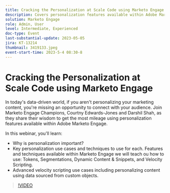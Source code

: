 ```yaml
---
title: Cracking the Personalization at Scale Code using Marketo Engage
description: Covers personalization features available within Adobe Marketo Engage; Tokens, Segmentations, Dynamic Content & Snippets, and Velocity Scripting.  Advanced velocity scripting use cases including personalizing content using data sourced from custom objects.
solution: Marketo Engage
role: Admin, User
level: Intermediate, Experienced
doc-type: Event
last-substantial-update: 2023-05-05
jira: KT-13214
thumbnail: 3419133.jpeg
event-start-time: 2023-5-4 08:30-8
---
```


# Cracking the Personalization at Scale Code using Marketo Engage 

In today's data-driven world, if you aren't personalizing your marketing content, you're missing an opportunity to connect with your audience. Join Marketo Engage Champions, Courtny Edwards-Jones and Darshil Shah, as they share their wisdom to get the most mileage using personalization features available within Adobe Marketo Engage.

In this webinar, you'll learn:

* Why is personalization important?
* Key personalization use cases and techniques to use for each. Features and techniques available within Marketo Engage we will teach ou how to use: Tokens, Segmentations, Dynamic Content & Snippets, and Velocity Scripting.
* Advanced velocity scripting use cases including personalizing content using data sourced from custom objects.

>[!VIDEO](https://video.tv.adobe.com/v/3419133/?learn=on)
